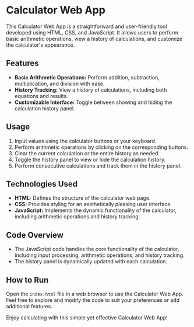 # Calculator Web App

This Calculator Web App is a straightforward and user-friendly tool developed using HTML, CSS, and JavaScript. It allows users to perform basic arithmetic operations, view a history of calculations, and customize the calculator's appearance.

## Features
- **Basic Arithmetic Operations:** Perform addition, subtraction, multiplication, and division with ease.
- **History Tracking:** View a history of calculations, including both equations and results.
- **Customizable Interface:** Toggle between showing and hiding the calculation history panel.

## Usage
1. Input values using the calculator buttons or your keyboard.
2. Perform arithmetic operations by clicking on the corresponding buttons.
3. Clear the current calculation or the entire history as needed.
4. Toggle the history panel to view or hide the calculation history.
5. Perform consecutive calculations and track them in the history panel.

## Technologies Used
- **HTML:** Defines the structure of the calculator web page.
- **CSS:** Provides styling for an aesthetically pleasing user interface.
- **JavaScript:** Implements the dynamic functionality of the calculator, including arithmetic operations and history tracking.

## Code Overview
- The JavaScript code handles the core functionality of the calculator, including input processing, arithmetic operations, and history tracking.
- The history panel is dynamically updated with each calculation.

## How to Run
Open the `index.html` file in a web browser to use the Calculator Web App. Feel free to explore and modify the code to suit your preferences or add additional features.

Enjoy calculating with this simple yet effective Calculator Web App!
